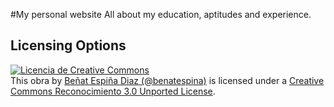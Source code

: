 #My personal website
All about my education, aptitudes and experience.

## Licensing Options
<a rel="license" href="http://creativecommons.org/licenses/by/3.0/deed.es_ES"><img alt="Licencia de Creative Commons" style="border-width:0" src="http://i.creativecommons.org/l/by/3.0/80x15.png" /></a><br />This <span xmlns:dct="http://purl.org/dc/terms/" href="http://purl.org/dc/dcmitype/InteractiveResource" rel="dct:type">obra</span> by <a xmlns:cc="http://creativecommons.org/ns#" href="http://benatespina.com" property="cc:attributionName" rel="cc:attributionURL">Beñat Espiña Diaz (@benatespina)</a> is licensed under a <a rel="license" href="http://creativecommons.org/licenses/by/3.0/deed.es_ES">Creative Commons Reconocimiento 3.0 Unported License</a>.